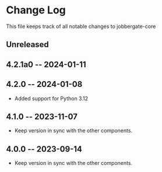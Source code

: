 # Change Log

This file keeps track of all notable changes to jobbergate-core

## Unreleased


## 4.2.1a0 -- 2024-01-11
## 4.2.0 -- 2024-01-08

- Added support for Python 3.12

## 4.1.0 -- 2023-11-07

- Keep version in sync with the other components.

## 4.0.0 -- 2023-09-14

- Keep version in sync with the other components.
